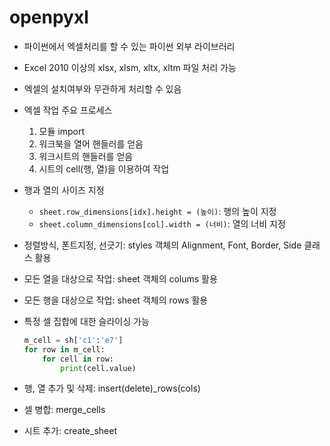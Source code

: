 # openpyxl

- 파이썬에서 엑셀처리를 할 수 있는 파이썬 외부 라이브러리
- Excel 2010 이상의 xlsx, xlsm, xltx, xltm 파일 처리 가능
- 엑셀의 설치여부와 무관하게 처리할 수 있음
- 엑셀 작업 주요 프로세스
  1. 모듈 import
  2. 워크북을 열어 핸들러를 얻음
  3. 워크시트의 핸들러를 얻음
  4. 시트의 cell(행, 열)을 이용하여 작업
- 행과 열의 사이즈 지정
  - `sheet.row_dimensions[idx].height = (높이)`: 행의 높이 지정
  - `sheet.column_dimensions[col].width = (너비)`: 열의 너비 지정
- 정렬방식, 폰트지정, 선긋기: styles 객체의 Alignment, Font, Border, Side 클래스 활용
- 모든 열을 대상으로 작업: sheet 객체의 colums 활용
- 모든 행을 대상으로 작업: sheet 객체의 rows 활용
- 특정 셀 집합에 대한 슬라이싱 가능
    
    ```python
    m_cell = sh['c1':'e7']
    for row in m_cell:
    	for cell in row:
    		print(cell.value)
    ```
    
- 행, 열 추가 및 삭제: insert(delete)_rows(cols)
- 셀 병합: merge_cells
- 시트 추가: create_sheet